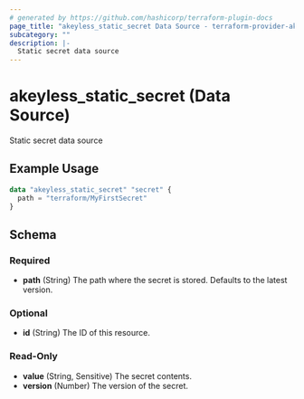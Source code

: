 ```yaml
---
# generated by https://github.com/hashicorp/terraform-plugin-docs
page_title: "akeyless_static_secret Data Source - terraform-provider-akeyless"
subcategory: ""
description: |-
  Static secret data source
---
```


# akeyless_static_secret (Data Source)

Static secret data source

## Example Usage

```terraform
data "akeyless_static_secret" "secret" {
  path = "terraform/MyFirstSecret"
}
```

<!-- schema generated by tfplugindocs -->
## Schema

### Required

- **path** (String) The path where the secret is stored. Defaults to the latest version.

### Optional

- **id** (String) The ID of this resource.

### Read-Only

- **value** (String, Sensitive) The secret contents.
- **version** (Number) The version of the secret.


